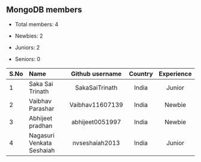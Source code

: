## MongoDB members

- Total members: 4

- Newbies: 2
- Juniors: 2
- Seniors: 0

| S.No | Name                      | Github username | Country | Experience |
| :--- | :------------------------ | :-------------: | :-----: | :--------: |
| 1    | Saka Sai Trinath          | SakaSaiTrinath  |  India  |   Junior   |
| 2    | Vaibhav Parashar          | Vaibhav11607139 |  India  |   Newbie   |
| 3    | Abhijeet pradhan          | abhijeet0051997 |  India  |   Newbie   |
| 4    | Nagasuri Venkata Seshaiah | nvseshaiah2013  |  India  |   Junior   |
